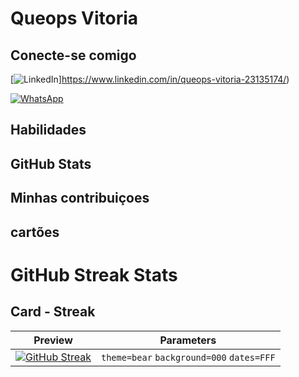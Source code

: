 # Queops Vitoria

## Conecte-se comigo

[![LinkedIn](https://img.shields.io/badge/LinkedIn-0077B5?style=for-the-badge&logo=linkedin&logoColor=white)]https://www.linkedin.com/in/queops-vitoria-23135174/)

[![WhatsApp](https://img.shields.io/badge/WhatsApp-25D366?style=for-the-badge&logo=whatsapp&logoColor=white)](https://wa.me/DDI+DDD+SEU_NUMERO_WHATSAPP)



## Habilidades

## GitHub Stats

## Minhas contribuiçoes

## cartões

# GitHub Streak Stats


## Card - Streak

| Preview | Parameters |
|:-------:|:----------:|
| [![GitHub Streak](https://streak-stats.demolab.com/?user=elidianaandrade&theme=bear&background=000&border=30A3DC&dates=FFF)](https://git.io/streak-stats) | `theme=bear` `background=000` `dates=FFF`|